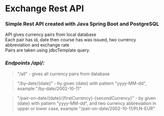 # Exchange Rest API 
### Simple Rest API created with Java Spring Boot and PostgreSQL
  
API gives currency pairs from local database\
Each pair has id,  date then course has was issued, two currency abbreviation and exchange rate\
Pairs are taken using jdbcTemplate query.

### _Endpoints /api/:_
> "/all" - gives all currency pairs from database

> "/by-date/{date}" - by given {date} with pattern "yyyy-MM-dd", example "/by-date/2002-10-11"

> "/pair-on-date/{date}/{firstCurrency}-{secondCurrency}" - by given {date} with pattern "yyyy-MM-dd", and two currency abbreviation in upper or lower case, example "/pair-on-date/2002-10-11/PLN-EUR"